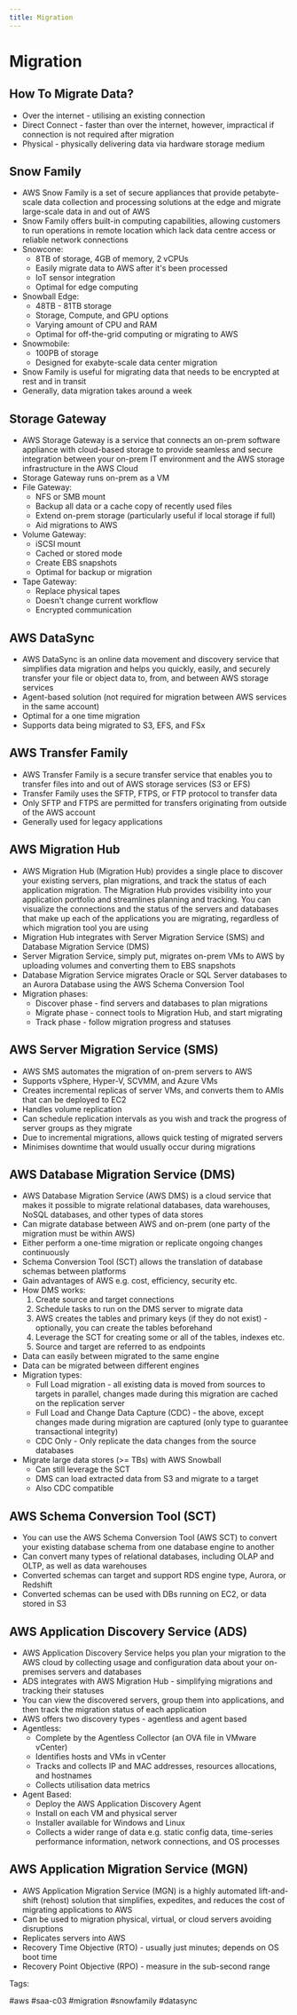 ```yaml
---
title: Migration
---
```


# Migration

## How To Migrate Data?

* Over the internet - utilising an existing connection
* Direct Connect - faster than over the internet, however, impractical
  if connection is not required after migration
* Physical - physically delivering data via hardware storage medium

## Snow Family

* AWS Snow Family is a set of secure appliances that provide
  petabyte-scale data collection and processing solutions at the edge
  and migrate large-scale data in and out of AWS
* Snow Family offers built-in computing capabilities, allowing customers
  to run operations in remote location which lack data centre access or
  reliable network connections
* Snowcone:
  * 8TB of storage, 4GB of memory, 2 vCPUs
  * Easily migrate data to AWS after it's been processed
  * IoT sensor integration
  * Optimal for edge computing
* Snowball Edge:
  * 48TB - 81TB storage
  * Storage, Compute, and GPU options
  * Varying amount of CPU and RAM
  * Optimal for off-the-grid computing or migrating to AWS
* Snowmobile:
  * 100PB of storage
  * Designed for exabyte-scale data center migration
* Snow Family is useful for migrating data that needs to be encrypted at
  rest and in transit
* Generally, data migration takes around a week

## Storage Gateway

* AWS Storage Gateway is a service that connects an on-prem software
  appliance with cloud-based storage to provide seamless and secure
  integration between your on-prem IT environment and the AWS storage
  infrastructure in the AWS Cloud
* Storage Gateway runs on-prem as a VM
* File Gateway:
  * NFS or SMB mount
  * Backup all data or a cache copy of recently used files
  * Extend on-prem storage (particularly useful if local storage if
    full)
  * Aid migrations to AWS
* Volume Gateway:
  * iSCSI mount
  * Cached or stored mode
  * Create EBS snapshots
  * Optimal for backup or migration
* Tape Gateway:
  * Replace physical tapes
  * Doesn't change current workflow
  * Encrypted communication

## AWS DataSync

* AWS DataSync is an online data movement and discovery service that
  simplifies data migration and helps you quickly, easily, and securely
  transfer your file or object data to, from, and between AWS storage
  services
* Agent-based solution (not required for migration between AWS services
  in the same account)
* Optimal for a one time migration
* Supports data being migrated to S3, EFS, and FSx

## AWS Transfer Family

* AWS Transfer Family is a secure transfer service that enables you to
  transfer files into and out of AWS storage services (S3 or EFS)
* Transfer Family uses the SFTP, FTPS, or FTP protocol to transfer data
* Only SFTP and FTPS are permitted for transfers originating from
  outside of the AWS account
* Generally used for legacy applications

## AWS Migration Hub

* AWS Migration Hub (Migration Hub) provides a single place to discover
  your existing servers, plan migrations, and track the status of each
  application migration. The Migration Hub provides visibility into your
  application portfolio and streamlines planning and tracking. You can
  visualize the connections and the status of the servers and databases
  that make up each of the applications you are migrating, regardless of
  which migration tool you are using
* Migration Hub integrates with Server Migration Service (SMS) and
  Database Migration Service (DMS)
* Server Migration Service, simply put, migrates on-prem VMs to AWS by
  uploading volumes and converting them to EBS snapshots
* Database Migration Service migrates Oracle or SQL Server databases to
  an Aurora Database using the AWS Schema Conversion Tool
* Migration phases:
  * Discover phase - find servers and databases to plan migrations
  * Migrate phase - connect tools to Migration Hub, and start migrating
  * Track phase - follow migration progress and statuses

## AWS Server Migration Service (SMS)

* AWS SMS automates the migration of on-prem servers to AWS
* Supports vSphere, Hyper-V, SCVMM, and Azure VMs
* Creates incremental replicas of server VMs, and converts them to AMIs
  that can be deployed to EC2
* Handles volume replication
* Can schedule replication intervals as you wish and track the progress
  of server groups as they migrate
* Due to incremental migrations, allows quick testing of migrated
  servers
* Minimises downtime that would usually occur during migrations

## AWS Database Migration Service (DMS)

* AWS Database Migration Service (AWS DMS) is a cloud service that makes
  it possible to migrate relational databases, data warehouses, NoSQL
  databases, and other types of data stores
* Can migrate database between AWS and on-prem (one party of the
  migration must be within AWS)
* Either perform a one-time migration or replicate ongoing changes
  continuously
* Schema Conversion Tool (SCT) allows the translation of database
  schemas between platforms
* Gain advantages of AWS e.g. cost, efficiency, security etc.
* How DMS works:
  1. Create source and target connections
  1. Schedule tasks to run on the DMS server to migrate data
  1. AWS creates the tables and primary keys (if they do not exist) -
     optionally, you can create the tables beforehand
  1. Leverage the SCT for creating some or all of the tables, indexes
     etc.
  1. Source and target are referred to as endpoints
* Data can easily between migrated to the same engine
* Data can be migrated between different engines
* Migration types:
  * Full Load migration - all existing data is moved from sources to
    targets in parallel, changes made during this migration are cached on
    the replication server
  * Full Load and Change Data Capture (CDC) - the above, except changes
    made during migration are captured (only type to guarantee
    transactional integrity)
  * CDC Only - Only replicate the data changes from the source databases
* Migrate large data stores (>= TBs) with AWS Snowball
  * Can still leverage the SCT
  * DMS can load extracted data from S3 and migrate to a target
  * Also CDC compatible

## AWS Schema Conversion Tool (SCT)

* You can use the AWS Schema Conversion Tool (AWS SCT) to convert your
  existing database schema from one database engine to another
* Can convert many types of relational databases, including OLAP and
  OLTP, as well as data warehouses
* Converted schemas can target and support RDS engine type, Aurora, or
  Redshift
* Converted schemas can be used with DBs running on EC2, or data stored
  in S3

## AWS Application Discovery Service (ADS)

* AWS Application Discovery Service helps you plan your migration to the
  AWS cloud by collecting usage and configuration data about your
  on-premises servers and databases
* ADS integrates with AWS Migration Hub - simplifying migrations and
  tracking their statuses
* You can view the discovered servers, group them into applications, and
  then track the migration status of each application
* AWS offers two discovery types - agentless and agent based
* Agentless:
  * Complete by the Agentless Collector (an OVA file in VMware vCenter)
  * Identifies hosts and VMs in vCenter
  * Tracks and collects IP and MAC addresses, resources allocations, and
    hostnames
  * Collects utilisation data metrics
* Agent Based:
  * Deploy the AWS Application Discovery Agent
  * Install on each VM and physical server
  * Installer available for Windows and Linux
  * Collects a wider range of data e.g. static config data, time-series
    performance information, network connections, and OS processes

## AWS Application Migration Service (MGN)

* AWS Application Migration Service (MGN) is a highly automated
  lift-and-shift (rehost) solution that simplifies, expedites, and
  reduces the cost of migrating applications to AWS
* Can be used to migration physical, virtual, or cloud servers avoiding
  disruptions
* Replicates servers into AWS
* Recovery Time Objective (RTO) - usually just minutes; depends on OS
  boot time
* Recovery Point Objective (RPO) - measure in the sub-second range

Tags:

  #aws #saa-c03 #migration #snowfamily #datasync
